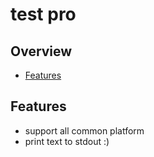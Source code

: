 # test pro

## Overview
* [Features](#features)

## Features
- support all common platform
- print text to stdout :)
